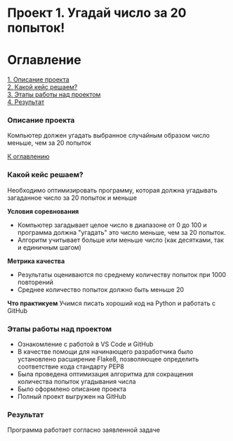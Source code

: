 # Проект 1. Угадай число за 20 попыток!

# Оглавление
[1. Описание проекта]()\
[2. Какой кейс решаем?]()\
[3. Этапы работы над проектом]()\
[4. Результат]()

### Описание проекта
Компьютер должен угадать выбранное случайным образом число меньше, чем за 20 попыток

[К оглавлению]()

### Какой кейс решаем?
Необходимо оптимизировать программу, которая должна угадывать загаданное число за 20 попыток и меньше

**Условия соревнования**
- Компьютер загадывает целое число в диапазоне от 0 до 100 и программа должна "угадать" это число меньше, чем за 20 попыток.
- Алгоритм учитывает больше или меньше число (как десятками, так и единичным шагом)

**Метрика качества**
- Результаты оцениваются по среднему количеству попыток при 1000 повторений
- Среднее количество попыток должно быть меньше 20

**Что практикуем**
Учимся писать хороший код на Python и работать с GitHub

### Этапы работы над проектом
- Ознакомление с работой в VS Code и GitHub
- В качестве помощи для начинающего разработчика было установлено расширение Flake8, позволяющее определить соответствие кода стандарту PEP8
- Была проведена оптимизация алгоритма для сокращения количества попыток угадывания числа
- Было оформлено описание проекта
- Полный проект выгружен на GitHub

### Результат
Программа работает согласно заявленной задаче